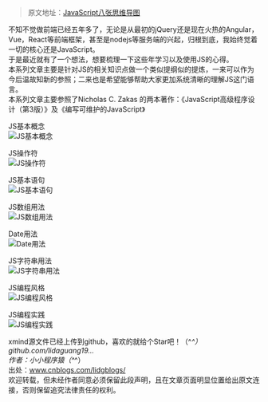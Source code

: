 > 原文地址：[JavaScript八张思维导图](https://juejin.im/post/5a6e881af265da3e2f0134e3)


不知不觉做前端已经五年多了，无论是从最初的jQuery还是现在火热的Angular，Vue，React等前端框架，甚至是nodejs等服务端的兴起，归根到底，我始终觉着一切的核心还是JavaScript。  
于是最近就有了一个想法，想要梳理一下这些年学习以及使用JS的心得。  
本系列文章主要是针对JS的相关知识点做一个类似提纲似的提炼，一来可以作为今后温故知新的参照；二来也是希望能够帮助大家更加系统清晰的理解JS这门语言。  
本系列文章主要参照了Nicholas C. Zakas 的两本著作：《JavaScript高级程序设计（第3版）》及《编写可维护的JavaScript》  

JS基本概念  
![JS基本概念](https://github.com/pingan8787/Leo-JavaScript/blob/master/Images/js_word1.png?raw=true)

JS操作符  
![JS操作符](https://github.com/pingan8787/Leo-JavaScript/blob/master/Images/js_word2.png?raw=true)

JS基本语句  
![JS基本语句](https://github.com/pingan8787/Leo-JavaScript/blob/master/Images/js_word3.png?raw=true)

JS数组用法  
![JS数组用法](https://github.com/pingan8787/Leo-JavaScript/blob/master/Images/js_word4.png?raw=true)

Date用法  
![Date用法](https://github.com/pingan8787/Leo-JavaScript/blob/master/Images/js_word5.png?raw=true)

JS字符串用法  
![JS字符串用法](https://github.com/pingan8787/Leo-JavaScript/blob/master/Images/js_word6.png?raw=true)

JS编程风格  
![JS编程风格](https://github.com/pingan8787/Leo-JavaScript/blob/master/Images/js_word7.png?raw=true)

JS编程实践  
![JS编程实践](https://github.com/pingan8787/Leo-JavaScript/blob/master/Images/js_word8.png?raw=true)

xmind源文件已经上传到github，喜欢的就给个Star吧！（^_^）github.com/lidaguang19…  
作者：小小程序猿（^_^）  
出处：www.cnblogs.com/lidgblogs/  
欢迎转载，但未经作者同意必须保留此段声明，且在文章页面明显位置给出原文连接，否则保留追究法律责任的权利。